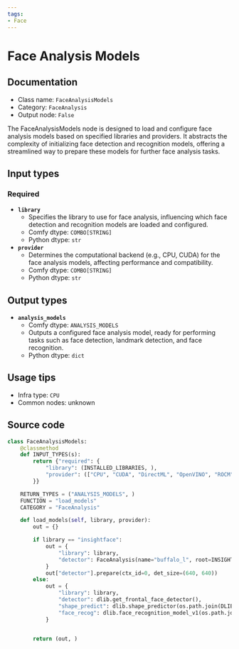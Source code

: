 ```yaml
---
tags:
- Face
---
```


# Face Analysis Models
## Documentation
- Class name: `FaceAnalysisModels`
- Category: `FaceAnalysis`
- Output node: `False`

The FaceAnalysisModels node is designed to load and configure face analysis models based on specified libraries and providers. It abstracts the complexity of initializing face detection and recognition models, offering a streamlined way to prepare these models for further face analysis tasks.
## Input types
### Required
- **`library`**
    - Specifies the library to use for face analysis, influencing which face detection and recognition models are loaded and configured.
    - Comfy dtype: `COMBO[STRING]`
    - Python dtype: `str`
- **`provider`**
    - Determines the computational backend (e.g., CPU, CUDA) for the face analysis models, affecting performance and compatibility.
    - Comfy dtype: `COMBO[STRING]`
    - Python dtype: `str`
## Output types
- **`analysis_models`**
    - Comfy dtype: `ANALYSIS_MODELS`
    - Outputs a configured face analysis model, ready for performing tasks such as face detection, landmark detection, and face recognition.
    - Python dtype: `dict`
## Usage tips
- Infra type: `CPU`
- Common nodes: unknown


## Source code
```python
class FaceAnalysisModels:
    @classmethod
    def INPUT_TYPES(s):
        return {"required": {
            "library": (INSTALLED_LIBRARIES, ),
            "provider": (["CPU", "CUDA", "DirectML", "OpenVINO", "ROCM", "CoreML"], ),
        }}

    RETURN_TYPES = ("ANALYSIS_MODELS", )
    FUNCTION = "load_models"
    CATEGORY = "FaceAnalysis"

    def load_models(self, library, provider):
        out = {}

        if library == "insightface":
            out = {
                "library": library,
                "detector": FaceAnalysis(name="buffalo_l", root=INSIGHTFACE_DIR, providers=[provider + 'ExecutionProvider',])
            }
            out["detector"].prepare(ctx_id=0, det_size=(640, 640))
        else:
            out = {
                "library": library,
                "detector": dlib.get_frontal_face_detector(),
                "shape_predict": dlib.shape_predictor(os.path.join(DLIB_DIR, "shape_predictor_68_face_landmarks.dat")),
                "face_recog": dlib.face_recognition_model_v1(os.path.join(DLIB_DIR, "dlib_face_recognition_resnet_model_v1.dat")),
            }
        

        return (out, )

```
